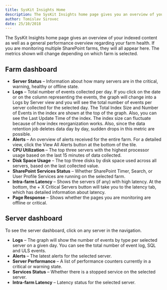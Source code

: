 ```yaml
---
title: SysKit Insights Home 
description: The SysKit Insights home page gives you an overview of your index's contents as well as a general performance overview regarding your farm health.
author: Tomislav Sirovec
date: 25/10/2018
---
```


The SysKit Insights home page gives an overview of your indexed content as well as a general performance overview regarding your farm health. If you are monitoring multiple SharePoint farms, they will all appear here. The metrics shown will change depending on which farm is selected.

## Farm dashboard

* __Server Status__ – Information about how many servers are in the critical, warning, healthy or offline state.
* __Logs__ – Total number of events collected per day. If you click on the date or on the column representing the events, the graph will change into a Logs by Server view and you will see the total number of events per server collected for the selected day.
The Total Index Size and Number of Events in the index are shown at the top of the graph. Also, you can see the Last Update Time of the index.
The index size can fluctuate because of how index reorganization works. Also, since the data retention job deletes data day by day, sudden drops in this metric are possible.
* __Alerts__ – An overview of alerts received for the entire farm. For a detailed view, click the View All Alerts button at the bottom of the tile.
* __CPU Utilization__ – The top three servers with the highest processor usage based on the last 15 minutes of data collected.
* __Disk Space Usage__ – The top three disks by disk space used across all servers, based on the last collected value.
* __SharePoint Services Status__ – Whether SharePoint Timer, Search, or User Profile Services are running on the selected farm.
* __Intra-farm Latency__ – Shows the servers (if any) with high latency. At the bottom, the + X Critical Servers button will take you to the latency tab, which has detailed information about latency.
* __Page Response__ – Shows whether the pages you are monitoring are offline or critical.

## Server dashboard

To see the server dashboard, click on any server in the navigation.

* __Logs__ – The graph will show the number of events by type per selected server on a given day. You can see the total number of event log, SQL and ULS events.
* __Alerts__ – The latest alerts for the selected server.
* __Server Performance__ – A list of performance counters currently in a critical or warning state.
* __Services Status__ – Whether there is a stopped service on the selected server.
* __Intra-farm Latency__ – Latency status for the selected server.



